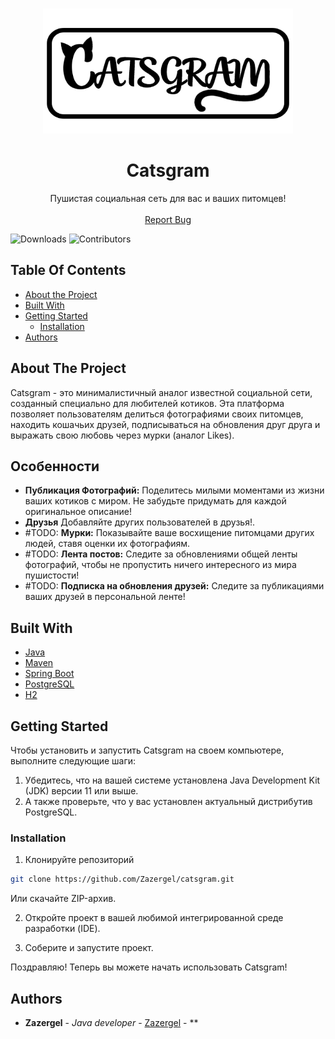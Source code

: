 <br/>
<p align="center">
  <a href="https://github.com/Zazergel/catsgram">
    <img src="https://raw.githubusercontent.com/Zazergel/catsgram/main/logo.png" alt="Logo" width="400" height="200">
  </a>

  <h1 align="center">Catsgram</h1>

  <p align="center">
    Пушистая социальная сеть для вас и ваших питомцев!
    <br/>
    <br/>
    <a href="https://github.com/Zazergel/catsgram/issues">Report Bug</a>
  </p>
</p>

![Downloads](https://img.shields.io/github/downloads/Zazergel/catsgram/total) ![Contributors](https://img.shields.io/github/contributors/Zazergel/catsgram?color=dark-green) 

## Table Of Contents

* [About the Project](#about-the-project)
* [Built With](#built-with)
* [Getting Started](#getting-started)
  * [Installation](#installation)
* [Authors](#authors)

## About The Project
Catsgram - это минималистичный аналог известной социальной сети, созданный специально для любителей котиков. Эта платформа позволяет пользователям делиться фотографиями своих питомцев, находить кошачьих друзей, подписываться на обновления друг друга и выражать свою любовь через мурки (аналог Likes).

## Особенности
- **Публикация Фотографий:** Поделитесь милыми моментами из жизни ваших котиков с миром. Не забудьте придумать для каждой оригинальное описание!
- **Друзья** Добавляйте других пользователей в друзья!.
- #TODO: **Мурки:** Показывайте ваше восхищение питомцами других людей, ставя оценки их фотографиям.
- #TODO: **Лента постов:** Следите за обновлениями общей ленты фотографий, чтобы не пропустить ничего интересного из мира пушистости!
- #TODO: **Подписка на обновления друзей:** Следите за публикациями ваших друзей в персональной ленте!
## Built With

* [Java](http://java.com/)
* [Maven](https://maven.apache.org/)
* [Spring Boot](https://spring.io/projects/spring-boot)
* [PostgreSQL](https://www.postgresql.org/)
* [H2](https://h2database.github.io/html/main.html)


## Getting Started

Чтобы установить и запустить Catsgram на своем компьютере, выполните следующие шаги:

1. Убедитесь, что на вашей системе установлена Java Development Kit (JDK) версии 11 или выше. 
2. А также проверьте, что у вас установлен актуальный дистрибутив PostgreSQL.

### Installation

1. Клонируйте репозиторий

```sh
git clone https://github.com/Zazergel/catsgram.git
```
Или скачайте ZIP-архив.

2. Откройте проект в вашей любимой интегрированной среде разработки (IDE).

3. Соберите и запустите проект.

Поздравляю! Теперь вы можете начать использовать Catsgram!

## Authors

* **Zazergel** - *Java developer* - [Zazergel](https://github.com/Zazergel/) - **
